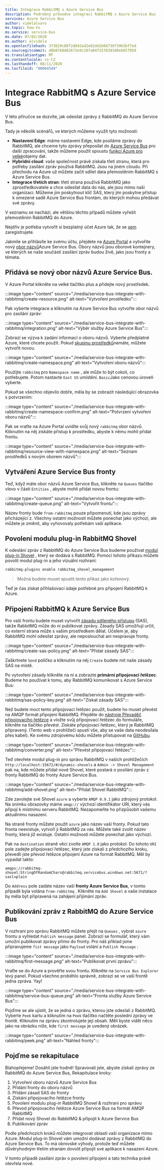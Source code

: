 ```yaml
---
title: Integrace RabbitMQ s Azure Service Bus
description: Podrobný průvodce integrací RabbitMQ s Azure Service Bus
services: Azure Service Bus
author: videlalvaro
ms.topic: how-to
ms.service: service-bus
ms.date: 07/02/2020
ms.author: alvidela
ms.openlocfilehash: 373629c86f2d842ad2e02dd2b66739f3963bf7ed
ms.sourcegitcommit: d8b8768d62672e9c287a04f2578383d0eb857950
ms.translationtype: MT
ms.contentlocale: cs-CZ
ms.lasthandoff: 08/11/2020
ms.locfileid: "88064549"
---
```

# <a name="how-to-integrate-rabbitmq-with-azure-service-bus"></a>Integrace RabbitMQ s Azure Service Bus

V této příručce se dozvíte, jak odesílat zprávy z RabbitMQ do Azure Service Bus.

Tady je několik scénářů, ve kterých můžeme využít tyto možnosti:

- **Nastavení Edge**: máme nastavení Edge, kde posíláme zprávy do RabbitMQ, ale chceme tyto zprávy přeposílat do [Azure Service Bus](./service-bus-messaging-overview.md) pro další zpracování, takže můžeme použít spoustu [funkcí Azure pro velké](/azure/architecture/guide/architecture-styles/big-data)objemy dat.
- **Hybridní cloud**: vaše společnost právě získala třetí stranu, která pro potřeby zasílání zpráv používá RabbitMQ. Jsou na jiném cloudu. Při přechodu na Azure už můžete začít sdílet data přemostěním RabbitMQ s Azure Service Bus.
- **Integrace třetích stran**: třetí strana používá RabbitMQ jako zprostředkovatele a chce odesílat data do nás, ale jsou mimo naši organizaci. Můžeme jim poskytnout klíč SAS, který jim poskytne přístup k omezené sadě Azure Service Bus frontám, do kterých mohou předávat své zprávy.

V seznamu se nachází, ale většinu těchto případů můžete vyřešit přemostěním RabbitMQ do Azure.

Nejdřív je potřeba vytvořit si bezplatný účet Azure tak, že se [sem](https://azure.microsoft.com/free/) zaregistrujete.

Jakmile se přihlásíte ke svému účtu, přejdete na [Azure Portal](https://portal.azure.com/) a vytvoříte nový [obor názvů](./service-bus-create-namespace-portal.md)Azure Service Bus. Obory názvů jsou oborové kontejnery, ve kterých se naše součásti zasílání zpráv budou živě, jako jsou fronty a témata.

## <a name="adding-a-new-azure-service-bus-namespace"></a>Přidává se nový obor názvů Azure Service Bus.

V Azure Portal klikněte na velké tlačítko plus a přidejte nový prostředek.

:::image type="content" source="./media/service-bus-integrate-with-rabbitmq/create-resource.png" alt-text="Vytvoření prostředku":::

Pak vyberte integrace a kliknutím na Azure Service Bus vytvořte obor názvů pro zasílání zpráv:

:::image type="content" source="./media/service-bus-integrate-with-rabbitmq/integration.png" alt-text="Výběr služby Azure Service Bus":::

Zobrazí se výzva k zadání informací o oboru názvů. Vyberte předplatné Azure, které chcete použít. Pokud [skupinu prostředků](../azure-resource-manager/management/manage-resource-groups-portal.md)nemáte, můžete vytvořit novou.

:::image type="content" source="./media/service-bus-integrate-with-rabbitmq/create-namespace.png" alt-text="Vytvoření oboru názvů":::

Použijte `rabbitmq` pro `Namespace name` , ale může to být cokoli, co potřebujete. Potom nastavte `East US` umístění. `Basic`Jako cenovou úroveň vyberte.

Pokud se všechno objevilo dobře, měla by se zobrazit následující obrazovka s potvrzením:

:::image type="content" source="./media/service-bus-integrate-with-rabbitmq/create-namespace-confirm.png" alt-text="Potvrzení vytvoření oboru názvů":::

Pak se vraťte na Azure Portal uvidíte svůj nový `rabbitmq` obor názvů. Kliknutím na něj získáte přístup k prostředku, abyste k němu mohli přidat frontu.

:::image type="content" source="./media/service-bus-integrate-with-rabbitmq/resource-view-with-namespace.png" alt-text="Seznam prostředků s novým oborem názvů":::

## <a name="creating-our-azure-service-bus-queue"></a>Vytváření Azure Service Bus fronty

Teď, když máte obor názvů Azure Service Bus, klikněte na `Queues` tlačítko vlevo v části `Entities` , abyste mohli přidat novou frontu:

:::image type="content" source="./media/service-bus-integrate-with-rabbitmq/create-queue.png" alt-text="Vytvořit frontu":::

Název fronty bude `from-rabbitmq` pouze připomenutí, kde jsou zprávy přicházející z. Všechny ostatní možnosti můžete ponechat jako výchozí, ale můžete je změnit, aby vyhovovaly potřebám vaší aplikace.

## <a name="enabling-the-rabbitmq-shovel-plugin"></a>Povolení modulu plug-in RabbitMQ Shovel

K odeslání zpráv z RabbitMQ do Azure Service Bus budeme používat [modul plug-in Shovel](https://www.rabbitmq.com/shovel.html) , který se dodává s RabbitMQ. Pomocí tohoto příkazu můžete povolit modul plug-in a jeho vizuální rozhraní:

```bash
rabbitmq-plugins enable rabbitmq_shovel_management
```

>Možná budete muset spustit tento příkaz jako kořenový.

Teď je čas získat přihlašovací údaje potřebné pro připojení RabbitMQ k Azure.

## <a name="connecting-rabbitmq-to-azure-service-bus"></a>Připojení RabbitMQ k Azure Service Bus

Pro vaši frontu budete muset vytvořit [zásadu sdíleného přístupu](../storage/common/storage-sas-overview.md) (SAS), takže RabbitMQ může do ní publikovat zprávy. Zásady SAS umožňují určit, co externí strana může s vaším prostředkem dělat. Účelem je, aby RabbitMQ mohl odesílat zprávy, ale neposlouchal ani nespravuje fronty.

:::image type="content" source="./media/service-bus-integrate-with-rabbitmq/create-sas-policy.png" alt-text="Přidat zásady SAS":::

Zaškrtnete `Send` políčko a kliknutím na něj `Create` budete mít naše zásady SAS na místě.

Po vytvoření zásady klikněte na ni a zobrazte **primární připojovací řetězec**. Budeme ho používat k tomu, aby RabbitMQ komunikovat s Azure Service Bus:

:::image type="content" source="./media/service-bus-integrate-with-rabbitmq/sas-policy-key.png" alt-text="Získat zásady SAS":::

Než budete moct tento připojovací řetězec použít, budete ho muset převést na AMQP formát připojení RabbitMQ. Přejděte do [nástroje Převaděč připojovacího řetězce](https://red-mushroom-0f7446a0f.azurestaticapps.net/) a vložte svůj připojovací řetězec do formuláře, klikněte na tlačítko převést. Získáte připojovací řetězec, který je RabbitMQ připravený. (Tento web v prohlížeči spustí vše, aby se vaše data neodesílala přes kabel). Ke svému zdrojovému kódu můžete přistupovat na [GitHubu](https://github.com/videlalvaro/connstring_to_amqp).

:::image type="content" source="./media/service-bus-integrate-with-rabbitmq/converter.png" alt-text="Převést připojovací řetězec":::

Teď otevřete modul plug-in pro správu RabbitMQ v našich prohlížečích `http://localhost:15672/#/dynamic-shovels` a `Admin -> Shovel Management` pak na, kde můžete přidat nové Shovel, které postará o posílání zpráv z fronty RabbitMQ do fronty Azure Service Bus.

:::image type="content" source="./media/service-bus-integrate-with-rabbitmq/add-shovel.png" alt-text="Přidat Shovel RabbitMQ":::

Zde zavolejte své Shovel `azure` a vyberte `AMQP 0.9.1` jako zdrojový protokol. Na snímku obrazovky máme `amqp://` výchozí identifikátor URI, který vás připojí k místnímu serveru RabbitMQ. Nezapomeňte ho přizpůsobit vašemu aktuálnímu nasazení.

Na straně fronty můžete použít `azure` jako název vaší fronty. Pokud tato fronta neexistuje, vytvoří ji RabbitMQ za vás. Můžete také zvolit název fronty, která již existuje. Ostatní možnosti můžete ponechat jako výchozí.

Pak na `destination` straně věci zvolte `AMQP 1.0` jako protokol. Do tohoto `URI` pole zadejte připojovací řetězec, který jste získali z předchozího kroku, převedli jste převod řetězce připojení Azure na formát RabbitMQ. Měl by vypadat takto:

```
amqps://rabbitmq-shovel:StringOfRandomChars@rabbitmq.servicebus.windows.net:5671/?sasl=plain
```

Do `Address` pole zadáte název vaší **fronty Azure Service Bus**, v tomto případě byla volána `from-rabbitmq` . Klikněte na `Add Shovel` a vaše instalace by měla být připravená na zahájení přijímání zpráv.

## <a name="publishing-messages-from-rabbitmq-to-azure-service-bus"></a>Publikování zpráv z RabbitMQ do Azure Service Bus

V rozhraní pro správu RabbitMQ můžete přejít na `Queues` , vybrat `azure` frontu a vyhledat `Publish message` panel. Zobrazí se formulář, který vám umožní publikovat zprávy přímo do fronty. Pro náš příklad jsme připravujeme `fist message` jako `Payload` volání a `Publish Message` :

:::image type="content" source="./media/service-bus-integrate-with-rabbitmq/first-message.png" alt-text="Publikovat první zprávu":::

Vraťte se do Azure a prověřte svou frontu. Klikněte na `Service Bus Explorer` levý panel. Pokud všechno proběhlo správně, zobrazí se ve vaší frontě jedna zpráva. Yay!

:::image type="content" source="./media/service-bus-integrate-with-rabbitmq/service-bus-queue.png" alt-text="Fronta služby Azure Service Bus":::

Pojďme se ale ujistit, že se jedná o zprávu, kterou jste odeslali z RabbitMQ. Vyberte `Peek` kartu a kliknutím na `Peek` tlačítko načtěte poslední zprávy ve frontě. Kliknutím na zprávu zkontrolujete její obsah. Měli byste vidět něco jako na obrázku níže, kde `first message` je uvedený obrázek.

:::image type="content" source="./media/service-bus-integrate-with-rabbitmq/peek.png" alt-text="Náhled fronty":::

## <a name="lets-recap"></a>Pojďme se rekapitulace

Blahopřejeme! Dosáhli jste hodně! Spravovali jste, abyste získali zprávy ze RabbitMQ do Azure Service Bus, Rekapitulace kroky:

1. Vytvoření oboru názvů Azure Service Bus
2. Přidání fronty do oboru názvů
3. Přidání zásad SAS do fronty
4. Získání připojovacího řetězce fronty
5. Povolení modulu plug-in RabbitMQ Shovel & rozhraní pro správu
6. Převod připojovacího řetězce Azure Service Bus na formát AMQP RabbitMQ
7. Přidat nový Shovel do RabbitMQ & připojit k Azure Service Bus
8. Publikování zpráv

Podle předchozích kroků můžete integrovat oblasti vaší organizace mimo Azure. Modul plug-in Shovel vám umožní dodávat zprávy z RabbitMQ do Azure Service Bus. To má obrovské výhody, protože teď můžete důvěryhodným třetím stranám dovolit připojit své aplikace k nasazení Azure.

V tomto případě zasílání zpráv o povolení připojení a tato technika právě otevřela nové.